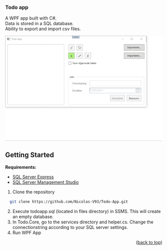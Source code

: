 <div id="top"></div>


<!-- PROJECT LOGO -->
<br />
<div>
<h3>Todo app</h3>
  <p>
    A WPF app built with C#.
    <br>
    Data is stored in a SQL database.
    <br>
    Ability to export and import csv files.
  </p>
</div>

![](images/todoapp.gif)

<!-- GETTING STARTED -->
## Getting Started

**Requirements:**
- [SQL Server Express](https://www.microsoft.com/nl-be/sql-server/sql-server-downloads?raw=true) 
- [SQL Server Management Studio](https://learn.microsoft.com/en-us/sql/ssms/download-sql-server-management-studio-ssms?view=sql-server-ver16?raw=true)

1. Clone the repository 
 ```sh
   git clone https://github.com/Nicolas-V93/Todo-App.git
   ```
2. Execute todoapp.sql (located in files directory) in SSMS. This will create an empty database.
3. In Todo.Core, go to the services directory and helper.cs. Change the connectionstring according to your SQL server settings.
5. Run WPF App

<p align="right">(<a href="#top">back to top</a>)</p>
